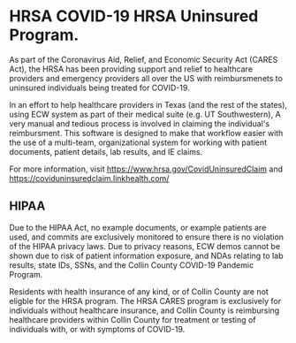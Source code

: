 # HRSA COVID-19 HRSA Uninsured Program.

As part of the Coronavirus Aid, Relief, and Economic Security Act (CARES Act), the HRSA has been providing support and relief to healthcare providers and emergency providers all over the US with reimbursmenets to uninsured individuals being treated for COVID-19.

In an effort to help healthcare providers in Texas (and the rest of the states), using ECW system as part of their medical suite (e.g. UT Southwestern), A very manual and tedious process is involved in claiming the individual's reimbursment. This software is designed to make that workflow easier with the use of a multi-team, organizational system for working with patient documents, patient details, lab results, and IE claims.

For more information, visit https://www.hrsa.gov/CovidUninsuredClaim and https://coviduninsuredclaim.linkhealth.com/

## HIPAA

Due to the HIPAA Act, no example documents, or example patients are used, and commits are exclusively monitored to ensure there is no violation of the HIPAA privacy laws. Due to privacy reasons, ECW demos cannot be shown due to risk of patient information exposure, and NDAs relating to lab results, state IDs, SSNs, and the Collin County COVID-19 Pandemic Program.

Residents with health insurance of any kind, or of Collin County are not eligble for the HRSA program. The HRSA CARES program is exclusively for individuals without healthcare insurance, and Collin County is reimbursing healthcare providers within Collin County for treatment or testing of individuals with, or with symptoms of COVID-19.
